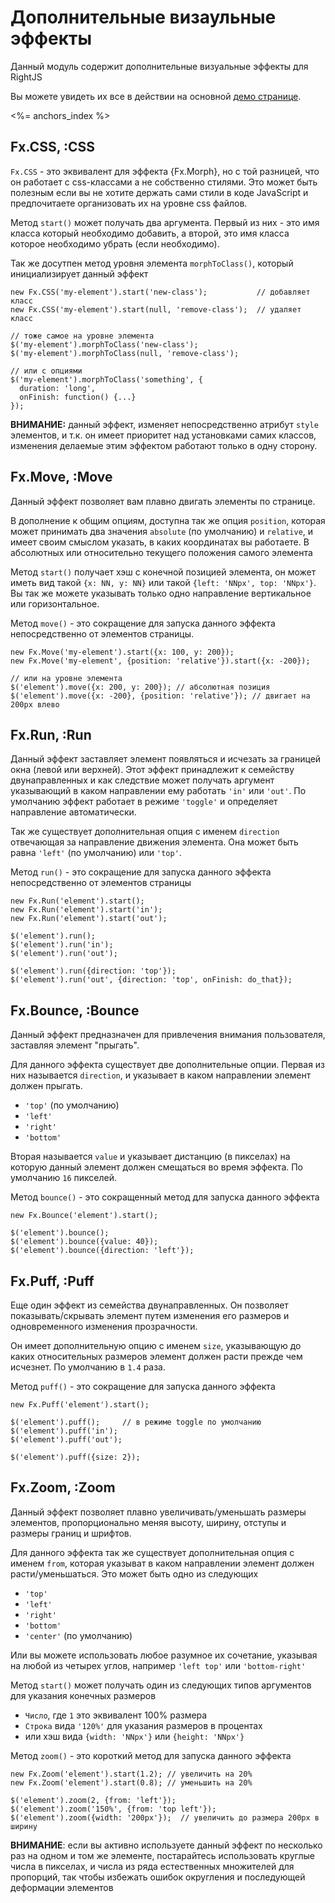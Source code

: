 # Дополнительные визаульные эффекты

Данный модуль содержит дополнительные визуальные эффекты для RightJS

Вы можете увидеть их все в действии на основной [демо странице](/fx-demo).

<%= anchors_index %>

## Fx.CSS, :CSS

`Fx.CSS` - это эквивалент для эффекта {Fx.Morph}, но с той разницей, что он работает
с css-классами а не собственно стилями. Это может быть полезным если вы не хотите
держать сами стили в коде JavaScript и предпочитаете организовать их на уровне css файлов.

Метод `start()` может получать два аргумента. Первый из них - это имя класса который
необходимо добавить, а второй, это имя класса которое необходимо убрать (если необходимо).

Так же досутпен метод уровня элемента `morphToClass()`, который инициализирует данный эффект

    new Fx.CSS('my-element').start('new-class');           // добавляет класс
    new Fx.CSS('my-element').start(null, 'remove-class');  // удаляет класс

    // тоже самое на уровне элемента
    $('my-element').morphToClass('new-class');
    $('my-element').morphToClass(null, 'remove-class');

    // или с опциями
    $('my-element').morphToClass('something', {
      duration: 'long',
      onFinish: function() {...}
    });

__ВНИМАНИЕ:__ данный эффект, изменяет непосредственно атрибут `style` элементов,
и т.к. он имеет приоритет над установками самих классов, изменения делаемые этим
эффектом работают только в одну сторону.



## Fx.Move, :Move

Данный эффект позволяет вам плавно двигать элементы по странице.

В дополнение к общим опциям, доступна так же опция `position`, которая может
принимать два значения `absolute` (по умолчанию) и `relative`, и имеет своим смыслом
указать, в каких координатах вы работаете. В абсолютных или относительно текущего
положения самого элемента

Метод `start()` получает хэш с конечной позицией элемента, он может иметь вид такой
`{x: NN, y: NN}` или такой `{left: 'NNpx', top: 'NNpx'}`. Вы так же можете указывать
только одно направление вертикальное или горизонтальное.

Метод `move()` - это сокращение для запуска данного эффекта непосредственно от элементов
страницы.

    new Fx.Move('my-element').start({x: 100, y: 200});
    new Fx.Move('my-element', {position: 'relative'}).start({x: -200});

    // или на уровне элемента
    $('element').move({x: 200, y: 200}); // абсолютная позиция
    $('element').move({x: -200}, {position: 'relative'}); // двигает на 200px влево


## Fx.Run, :Run

Данный эффект заставляет элемент появляться и исчезать за границей окна (левой или верхней).
Этот эффект принадлежит к семейству двунаправленных и как следствие может получать аргумент
указывающий в каком направлении ему работать `'in'` или `'out'`. По умолчанию эффект
работает в режиме `'toggle'` и определяет направление автоматически.

Так же существует дополнительная опция с именем `direction` отвечающая за направление
движения элемента. Она может быть равна `'left'` (по умолчанию) или `'top'`.

Метод `run()` - это сокращение для запуска данного эффекта непосредственно от элементов страницы

    new Fx.Run('element').start();
    new Fx.Run('element').start('in');
    new Fx.Run('element').start('out');

    $('element').run();
    $('element').run('in');
    $('element').run('out');

    $('element').run({direction: 'top'});
    $('element').run('out', {direction: 'top', onFinish: do_that});


## Fx.Bounce, :Bounce

Данный эффект предназначен для привлечения внимания пользователя, заставляя
элемент "прыгать".

Для данного эффекта существует две дополнительные опции. Первая из них называется
`direction`, и указывает в каком направлении элемент должен прыгать.

* `'top'` (по умолчанию)
* `'left'`
* `'right'`
* `'bottom'`

Вторая называется `value` и указывает дистанцию (в пикселах) на которую данный
элемент должен смещаться во время эффекта. По умолчанию `16` пикселей.

Метод `bounce()` - это сокращенный метод для запуска данного эффекта

    new Fx.Bounce('element').start();

    $('element').bounce();
    $('element').bounce({value: 40});
    $('element').bounce({direction: 'left'});



## Fx.Puff, :Puff

Еще один эффект из семейства двунаправленных. Он позволяет показывать/скрывать элемент
путем изменения его размеров и одновременного изменения прозрачности.

Он имеет дополнительную опцию с именем `size`, указывающую до каких относительных
размеров элемент должен расти прежде чем исчезнет. По умолчанию в `1.4` раза.

Метод `puff()` - это сокращение для запуска данного эффекта

    new Fx.Puff('element').start();

    $('element').puff();     // в режиме toggle по умолчанию
    $('element').puff('in');
    $('element').puff('out');

    $('element').puff({size: 2});


## Fx.Zoom, :Zoom

Данный эффект позволяет плавно увеличивать/уменьшать размеры элементов, пропорционально
меняя высоту, ширину, отступы и размеры границ и шрифтов.

Для данного эффекта так же существует дополнительная опция с именем `from`, которая указыват
в каком направлении элемент должен расти/уменьшаться. Это может быть одно из следующих

* `'top'`
* `'left'`
* `'right'`
* `'bottom'`
* `'center'` (по умолчанию)

Или вы можете использовать любое разумное их сочетание, указывая на любой из четырех углов,
например `'left top'` или `'bottom-right'`

Метод `start()` может получать один из следующих типов аргументов для указания конечных размеров

* `Число`, где `1` это эквивалент 100% размера
* `Строка` вида `'120%'` для указания размеров в процентах
* или хэш вида `{width: 'NNpx'}` или `{height: 'NNpx'}`

Метод `zoom()` - это короткий метод для запуска данного эффекта

    new Fx.Zoom('element').start(1.2); // увеличить на 20%
    new Fx.Zoom('element').start(0.8); // уменьшить на 20%

    $('element').zoom(2, {from: 'left'});
    $('element').zoom('150%', {from: 'top left'});
    $('element').zoom({width: '200px'});  // увеличить до размера 200px в ширину

__ВНИМАНИЕ__: если вы активно используете данный эффект по несколько раз на одном
и том же элементе, постарайтесь использовать круглые числа в пикселах, и числа из
ряда естественных множителей для пропорций, так чтобы избежать ошибок округления
и последующей деформации элементов
